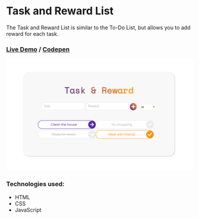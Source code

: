 # Task and Reward List

The Task and Reward List is similar to the To-Do List, but allows you to add reward for each task. 

### [Live Demo](https://hzndr.github.io/task-and-reward-list) / [Codepen](https://codepen.io/hzndr/pen/yLaNYee)

<img src="https://github.com/hzndr/task-and-reward-list/blob/main/img/cover-img.png" alt="Cover image" width="700"/>

### Technologies used:
- HTML
- CSS
- JavaScript
